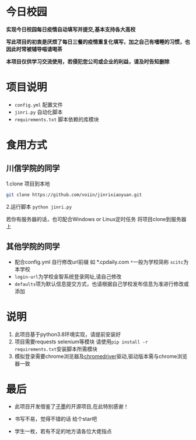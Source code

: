 # 今日校园
**实现今日校园每日疫情自动填写并提交,基本支持各大高校**

**写此项目的初衷是厌烦了每日三餐的疫情重复化填写，加之自己有嗜睡的习惯，也因此时常被辅导喵请喝茶**

**本项目仅供学习交流使用，若侵犯您公司或企业的利益，请及时告知删除**

# 项目说明
- `config.yml`  配置文件
- `jinri.py`  自动化脚本
- `requirements.txt` 脚本依赖的库模块

# 食用方式
## 川信学院的同学
1.clone 项目到本地
```bash
git clone https://github.com/voiin/jinrixiaoyuan.git
```
2.运行脚本
`python jinri.py`

若你有服务器的话，也可配合Windows or Linux定时任务 将项目clone到服务器上

## 其他学院的同学
- 配合config.yml 自行修改url前缀 如 *.cpdaily.com `*`一般为学校简称  `scitc`为本学校
- `login-url`为学校金智系统登录网址,请自己修改
- `defaults`项为默认信息提交方式，也请根据自己学校发布信息为准进行修改或添加

# 说明
1. 此项目基于python3.8环境实现，请提前安装好
2. 项目需要requests selenium等模块 请使用`pip install -r requirements.txt`安装脚本所需模块
3. 模拟登录需要chrome浏览器及[chromedriver](https://chromedriver.storage.googleapis.com/index.html)驱动,驱动版本需与chrome浏览器一致

# 最后

- 此项目开发借鉴了[子墨](https://github.com/ZimoLoveShuang/auto-submit)的开源项目,在此特别感谢！

- 书写不易，觉得不错的话 给个star吧

- 学生一枚，若有不足的地方请各位大佬指点
